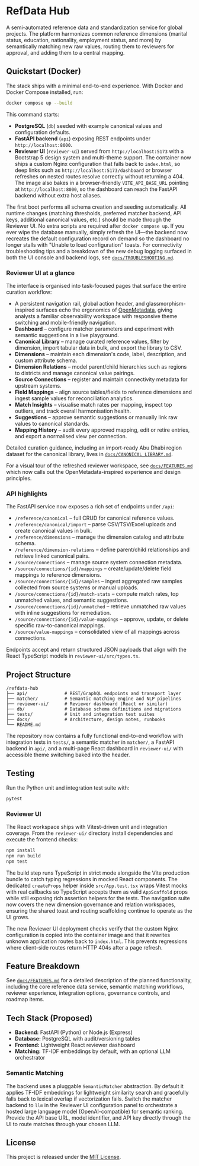 # RefData Hub

A semi-automated reference data and standardization service for global projects. The platform harmonizes common reference dimensions (marital status, education, nationality, employment status, and more) by semantically matching new raw values, routing them to reviewers for approval, and adding them to a central mapping.

## Quickstart (Docker)

The stack ships with a minimal end-to-end experience. With Docker and Docker Compose installed, run:

```bash
docker compose up --build
```

This command starts:

- **PostgreSQL** (`db`) seeded with example canonical values and configuration defaults.
- **FastAPI backend** (`api`) exposing REST endpoints under `http://localhost:8000`.
- **Reviewer UI** (`reviewer-ui`) served from `http://localhost:5173` with a Bootstrap 5 design system and multi-theme support. The
  container now ships a custom Nginx configuration that falls back to `index.html`, so deep links such as
  `http://localhost:5173/dashboard` or browser refreshes on nested routes resolve correctly without returning a 404.
  The image also bakes in a browser-friendly `VITE_API_BASE_URL` pointing at `http://localhost:8000`, so the dashboard can reach the
  FastAPI backend without extra host aliases.

The first boot performs all schema creation and seeding automatically. All runtime changes (matching thresholds, preferred matcher backend, API keys, additional canonical values, etc.) should be made through the Reviewer UI. No extra scripts are required after `docker compose up`. If you ever wipe the database manually, simply refresh the UI—the backend now recreates the default configuration record on demand so the dashboard no longer stalls with "Unable to load configuration" toasts. For connectivity troubleshooting tips and a breakdown of the new debug logging surfaced in both the UI console and backend logs, see [`docs/TROUBLESHOOTING.md`](docs/TROUBLESHOOTING.md).

### Reviewer UI at a glance

The interface is organised into task-focused pages that surface the entire curation workflow:

- A persistent navigation rail, global action header, and glassmorphism-inspired surfaces echo the ergonomics of
  [OpenMetadata](https://open-metadata.org/), giving analysts a familiar observability workspace with responsive theme
  switching and mobile-friendly navigation.
- **Dashboard** – configure matcher parameters and experiment with semantic suggestions in a live playground.
- **Canonical Library** – manage curated reference values, filter by dimension, import tabular data in bulk, and export the library to CSV.
- **Dimensions** – maintain each dimension's code, label, description, and custom attribute schema.
- **Dimension Relations** – model parent/child hierarchies such as regions to districts and manage canonical value pairings.
- **Source Connections** – register and maintain connectivity metadata for upstream systems.
- **Field Mappings** – align source tables/fields to reference dimensions and ingest sample values for reconciliation analytics.
- **Match Insights** – visualise match rates per mapping, inspect top outliers, and track overall harmonisation health.
- **Suggestions** – approve semantic suggestions or manually link raw values to canonical standards.
- **Mapping History** – audit every approved mapping, edit or retire entries, and export a normalised view per connection.

Detailed curation guidance, including an import-ready Abu Dhabi region dataset for the canonical library, lives in
[`docs/CANONICAL_LIBRARY.md`](docs/CANONICAL_LIBRARY.md).

For a visual tour of the refreshed reviewer workspace, see [`docs/FEATURES.md`](docs/FEATURES.md) which now calls out the
OpenMetadata-inspired experience and design principles.

### API highlights

The FastAPI service now exposes a rich set of endpoints under `/api`:

- `/reference/canonical` – full CRUD for canonical reference values.
- `/reference/canonical/import` – parse CSV/TSV/Excel uploads and create canonical values in bulk.
- `/reference/dimensions` – manage the dimension catalog and attribute schema.
- `/reference/dimension-relations` – define parent/child relationships and retrieve linked canonical pairs.
- `/source/connections` – manage source system connection metadata.
- `/source/connections/{id}/mappings` – create/update/delete field mappings to reference dimensions.
- `/source/connections/{id}/samples` – ingest aggregated raw samples collected from source systems or manual uploads.
- `/source/connections/{id}/match-stats` – compute match rates, top unmatched values, and semantic suggestions.
- `/source/connections/{id}/unmatched` – retrieve unmatched raw values with inline suggestions for remediation.
- `/source/connections/{id}/value-mappings` – approve, update, or delete specific raw-to-canonical mappings.
- `/source/value-mappings` – consolidated view of all mappings across connections.

Endpoints accept and return structured JSON payloads that align with the React TypeScript models in `reviewer-ui/src/types.ts`.

## Project Structure

```
/refdata-hub
├── api/              # REST/GraphQL endpoints and transport layer
├── matcher/          # Semantic matching engine and NLP pipelines
├── reviewer-ui/      # Reviewer dashboard (React or similar)
├── db/               # Database schema definitions and migrations
├── tests/            # Unit and integration test suites
├── docs/             # Architecture, design notes, runbooks
└── README.md
```

The repository now contains a fully functional end-to-end workflow with integration tests in `tests/`, a semantic matcher in `matcher/`, a FastAPI backend in `api/`, and a multi-page React dashboard in `reviewer-ui/` with accessible theme switching baked into the header.

## Testing

Run the Python unit and integration test suite with:

```bash
pytest
```

### Reviewer UI

The React workspace ships with Vitest-driven unit and integration coverage. From the
`reviewer-ui/` directory install dependencies and execute the frontend checks:

```bash
npm install
npm run build
npm test
```

The build step runs TypeScript in strict mode alongside the Vite production bundle to catch typing regressions in mocked React
components. The dedicated `createProps` helper inside `src/App.test.tsx` wraps Vitest mocks with real callbacks so TypeScript
accepts them as valid `AppScaffold` props while still exposing rich assertion helpers for the tests. The navigation suite now
covers the new dimension governance and relation workspaces, ensuring the shared toast and routing scaffolding continue to
operate as the UI grows.

The new Reviewer UI deployment checks verify that the custom Nginx configuration is copied into the container image and that it
rewrites unknown application routes back to `index.html`. This prevents regressions where client-side routes return HTTP 404s
after a page refresh.

## Feature Breakdown

See [`docs/FEATURES.md`](docs/FEATURES.md) for a detailed description of the planned functionality, including the core reference data service, semantic matching workflows, reviewer experience, integration options, governance controls, and roadmap items.

## Tech Stack (Proposed)

- **Backend:** FastAPI (Python) or Node.js (Express)
- **Database:** PostgreSQL with audit/versioning tables
- **Frontend:** Lightweight React reviewer dashboard
- **Matching:** TF-IDF embeddings by default, with an optional LLM orchestrator

### Semantic Matching

The backend uses a pluggable `SemanticMatcher` abstraction. By default it applies TF-IDF embeddings for lightweight similarity search and gracefully falls back to lexical overlap if vectorization fails. Switch the matcher backend to `llm` in the Reviewer UI configuration panel to orchestrate a hosted large language model (OpenAI-compatible) for semantic ranking. Provide the API base URL, model identifier, and API key directly through the UI to route matches through your chosen LLM.

## License

This project is released under the [MIT License](LICENSE).
